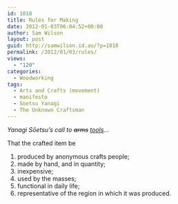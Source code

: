 ```yaml
---
id: 1018
title: Rules for Making
date: 2012-01-03T06:04:52+00:00
author: Sam Wilson
layout: post
guid: http://samwilson.id.au/?p=1018
permalink: /2012/01/03/rules/
views:
  - "120"
categories:
  - Woodworking
tags:
  - Arts and Crafts (movement)
  - manifesto
  - Soetsu Yanagi
  - The Unknown Craftsman
---
```

_Yanagi S&#333;etsu&#8217;s call to <del>arms</del> <u>tools</u>&#8230;_

That the crafted item be

  1. produced by anonymous crafts people;
  2. made by hand, and in quantity;
  3. inexpensive;
  4. used by the masses;
  5. functional in daily life;
  6. representative of the region in which it was produced.